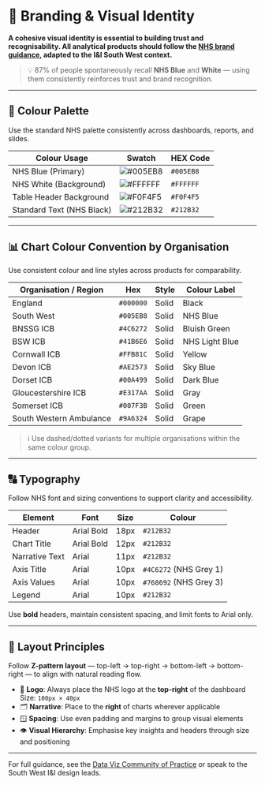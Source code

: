 # 🎨 Branding & Visual Identity

**A cohesive visual identity is essential to building trust and recognisability. All analytical products should follow the [NHS brand guidance](https://data-viz.nhs.uk/), adapted to the I&I South West context.**

> 💡 87% of people spontaneously recall **NHS Blue** and **White** — using them consistently reinforces trust and brand recognition.

---

## 🎨 Colour Palette

Use the standard NHS palette consistently across dashboards, reports, and slides.

| Colour Usage | Swatch | HEX Code |
|--------------|--------|----------|
| NHS Blue (Primary) | ![#005EB8](https://via.placeholder.com/15/005EB8/000000?text=+) | `#005EB8` |
| NHS White (Background) | ![#FFFFFF](https://via.placeholder.com/15/FFFFFF/000000?text=+) | `#FFFFFF` |
| Table Header Background | ![#F0F4F5](https://via.placeholder.com/15/F0F4F5/000000?text=+) | `#F0F4F5` |
| Standard Text (NHS Black) | ![#212B32](https://via.placeholder.com/15/212B32/000000?text=+) | `#212B32` |

---

## 📊 Chart Colour Convention by Organisation

Use consistent colour and line styles across products for comparability.

| Organisation / Region | Hex | Style | Colour Label |
|------------------------|------|--------|---------------|
| England | `#000000` | Solid | Black |
| South West | `#005EB8` | Solid | NHS Blue |
| BNSSG ICB | `#4C6272` | Solid | Bluish Green |
| BSW ICB | `#41B6E6` | Solid | NHS Light Blue |
| Cornwall ICB | `#FFB81C` | Solid | Yellow |
| Devon ICB | `#AE2573` | Solid | Sky Blue |
| Dorset ICB | `#00A499` | Solid | Dark Blue |
| Gloucestershire ICB | `#E317AA` | Solid | Gray |
| Somerset ICB | `#007F3B` | Solid | Green |
| South Western Ambulance | `#9A6324` | Solid | Grape |

> ℹ️ Use dashed/dotted variants for multiple organisations within the same colour group.

---

## 🔠 Typography

Follow NHS font and sizing conventions to support clarity and accessibility.

| Element | Font | Size | Colour |
|--------|------|------|--------|
| Header | Arial Bold | 18px | `#212B32` |
| Chart Title | Arial Bold | 12px | `#212B32` |
| Narrative Text | Arial | 11px | `#212B32` |
| Axis Title | Arial | 10px | `#4C6272` (NHS Grey 1) |
| Axis Values | Arial | 10px | `#768692` (NHS Grey 3) |
| Legend | Arial | 10px | `#212B32` |

Use **bold** headers, maintain consistent spacing, and limit fonts to Arial only.

---

## 📐 Layout Principles

Follow **Z-pattern layout** — top-left → top-right → bottom-left → bottom-right — to align with natural reading flow.

- 📌 **Logo**: Always place the NHS logo at the **top-right** of the dashboard  
  Size: `100px × 40px`
- 🗂 **Narrative**: Place to the **right** of charts wherever applicable
- 🪟 **Spacing**: Use even padding and margins to group visual elements
- 👁 **Visual Hierarchy**: Emphasise key insights and headers through size and positioning

---

For full guidance, see the [Data Viz Community of Practice](https://data-viz.nhs.uk/) or speak to the South West I&I design leads.
